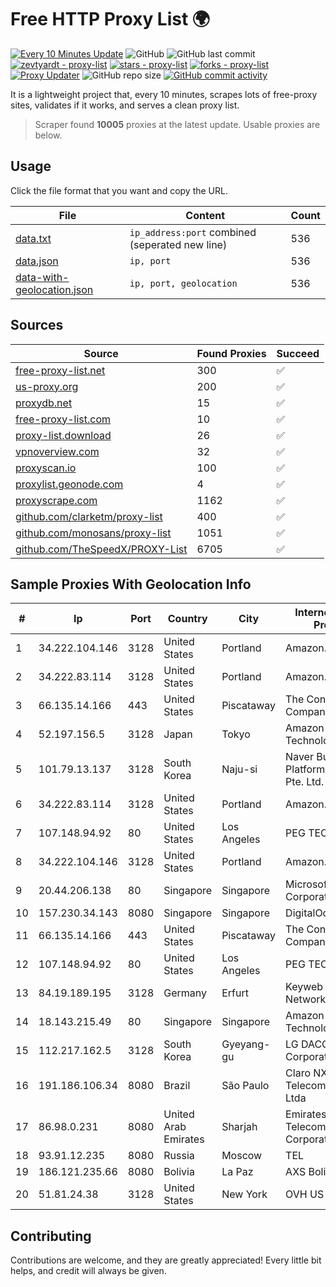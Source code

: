 
# Free HTTP Proxy List 🌍

[![Every 10 Minutes Update](https://github.com/mertguvencli/http-proxy-list/actions/workflows/main.yml/badge.svg?branch=main)](https://github.com/mertguvencli/http-proxy-list/actions/workflows/main.yml)
![GitHub](https://img.shields.io/github/license/mertguvencli/http-proxy-list)
![GitHub last commit](https://img.shields.io/github/last-commit/mertguvencli/http-proxy-list)
[![zevtyardt - proxy-list](https://img.shields.io/static/v1?label=zevtyardt&message=proxy-list&color=blue&logo=github)](https://github.com/zevtyardt/proxy-list "Go to GitHub repo")
[![stars - proxy-list](https://img.shields.io/github/stars/zevtyardt/proxy-list?style=social)](https://github.com/zevtyardt/proxy-list)
[![forks - proxy-list](https://img.shields.io/github/forks/zevtyardt/proxy-list?style=social)](https://github.com/zevtyardt/proxy-list)
[![Proxy Updater](https://github.com/zevtyardt/proxy-list/workflows/Proxy%20Updater/badge.svg)](https://github.com/zevtyardt/proxy-list/actions?query=workflow:"Proxy+Updater")
![GitHub repo size](https://img.shields.io/github/repo-size/zevtyardt/proxy-list)
[![GitHub commit activity](https://img.shields.io/github/commit-activity/m/zevtyardt/proxy-list?logo=commits)](https://github.com/zevtyardt/proxy-list/commits/main)

It is a lightweight project that, every 10 minutes, scrapes lots of free-proxy sites, validates if it works, and serves a clean proxy list.

> Scraper found **10005** proxies at the latest update. Usable proxies are below.

## Usage

Click the file format that you want and copy the URL.

|File|Content|Count|
|----|-------|-----|
|[data.txt](https://raw.githubusercontent.com/mertguvencli/http-proxy-list/main/proxy-list/data.txt)|`ip_address:port` combined (seperated new line)|536|
|[data.json](https://raw.githubusercontent.com/mertguvencli/http-proxy-list/main/proxy-list/data.json)|`ip, port`|536|
|[data-with-geolocation.json](https://raw.githubusercontent.com/mertguvencli/http-proxy-list/main/proxy-list/data-with-geolocation.json)|`ip, port, geolocation`|536|

## Sources

|Source|Found Proxies|Succeed|
|------|-------------|-------|
|[free-proxy-list.net](https://free-proxy-list.net)|300|✅|
|[us-proxy.org](https://www.us-proxy.org)|200|✅|
|[proxydb.net](http://proxydb.net)|15|✅|
|[free-proxy-list.com](https://free-proxy-list.com/?page=&port=&type%5B%5D=http&type%5B%5D=https&up_time=0&search=Search)|10|✅|
|[proxy-list.download](https://www.proxy-list.download/HTTP)|26|✅|
|[vpnoverview.com](https://vpnoverview.com/privacy/anonymous-browsing/free-proxy-servers)|32|✅|
|[proxyscan.io](https://www.proxyscan.io)|100|✅|
|[proxylist.geonode.com](https://proxylist.geonode.com/api/proxy-list?limit=300&page=1&sort_by=lastChecked&sort_type=desc&protocols=http,https)|4|✅|
|[proxyscrape.com](https://api.proxyscrape.com/v2/?request=displayproxies&protocol=http&timeout=10000&country=all&ssl=all&anonymity=all)|1162|✅|
|[github.com/clarketm/proxy-list](https://raw.githubusercontent.com/clarketm/proxy-list/master/proxy-list-raw.txt)|400|✅|
|[github.com/monosans/proxy-list](https://raw.githubusercontent.com/monosans/proxy-list/main/proxies/http.txt)|1051|✅|
|[github.com/TheSpeedX/PROXY-List](https://raw.githubusercontent.com/TheSpeedX/PROXY-List/master/http.txt)|6705|✅|


## Sample Proxies With Geolocation Info

|#|Ip|Port|Country|City|Internet Service Provider|
|-|--|----|-------|----|-------------------------|
|1|34.222.104.146|3128|United States|Portland|Amazon.com, Inc.|
|2|34.222.83.114|3128|United States|Portland|Amazon.com, Inc.|
|3|66.135.14.166|443|United States|Piscataway|The Constant Company, LLC|
|4|52.197.156.5|3128|Japan|Tokyo|Amazon Technologies Inc.|
|5|101.79.13.137|3128|South Korea|Naju-si|Naver Business Platform Asia Pacific Pte. Ltd.|
|6|34.222.83.114|3128|United States|Portland|Amazon.com, Inc.|
|7|107.148.94.92|80|United States|Los Angeles|PEG TECH INC|
|8|34.222.104.146|3128|United States|Portland|Amazon.com, Inc.|
|9|20.44.206.138|80|Singapore|Singapore|Microsoft Corporation|
|10|157.230.34.143|8080|Singapore|Singapore|DigitalOcean, LLC|
|11|66.135.14.166|443|United States|Piscataway|The Constant Company, LLC|
|12|107.148.94.92|80|United States|Los Angeles|PEG TECH INC|
|13|84.19.189.195|3128|Germany|Erfurt|Keyweb AG IP Network|
|14|18.143.215.49|80|Singapore|Singapore|Amazon Technologies Inc.|
|15|112.217.162.5|3128|South Korea|Gyeyang-gu|LG DACOM Corporation|
|16|191.186.106.34|8080|Brazil|São Paulo|Claro NXT Telecomunicacoes Ltda|
|17|86.98.0.231|8080|United Arab Emirates|Sharjah|Emirates Telecommunications Corporation|
|18|93.91.12.235|8080|Russia|Moscow|TEL|
|19|186.121.235.66|8080|Bolivia|La Paz|AXS Bolivia S. A.|
|20|51.81.24.38|3128|United States|New York|OVH US LLC|



## Contributing

Contributions are welcome, and they are greatly appreciated! Every
little bit helps, and credit will always be given.

